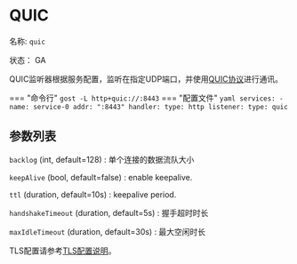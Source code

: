 # QUIC

名称: `quic`

状态： GA

QUIC监听器根据服务配置，监听在指定UDP端口，并使用[QUIC协议](https://github.com/lucas-clemente/quic-go)进行通讯。

=== "命令行"
    ```
	gost -L http+quic://:8443
	```
=== "配置文件"
    ```yaml
	services:
	- name: service-0
	  addr: ":8443"
	  handler:
		type: http
	  listener:
		type: quic 
	```

## 参数列表

`backlog` (int, default=128)
:    单个连接的数据流队大小

`keepAlive` (bool, default=false)
:    enable keepalive.

`ttl` (duration, default=10s)
:    keepalive period.

`handshakeTimeout` (duration, default=5s)
:    握手超时时长

`maxIdleTimeout` (duration, default=30s)
:    最大空闲时长

TLS配置请参考[TLS配置说明](/tutorials/tls/)。